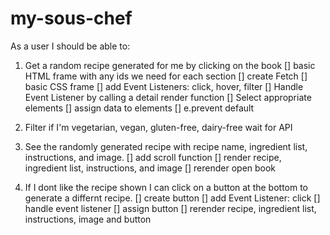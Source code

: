 # my-sous-chef

As a user I should be able to:

1. Get a random recipe generated for me by clicking on the book
[] basic HTML frame with any ids we need for each section
[] create Fetch
[] basic CSS frame
[] add Event Listeners: click, hover, filter
[] Handle Event Listener by calling a detail render function
[] Select appropriate elements
[] assign data to elements
[] e.prevent default

2. Filter if I'm vegetarian, vegan, gluten-free, dairy-free
 wait for API

3. See the randomly generated recipe with recipe name, ingredient list, instructions, and image.
[] add scroll function
[] render recipe, ingredient list, instructions, and image
[] rerender open book

4. If I dont like the recipe shown I can click on a button at the bottom to generate a differnt recipe.
[] create button
[] add Event Listener: click
[] handle event listener
[] assign button
[] rerender recipe, ingredient list, instructions, image and button